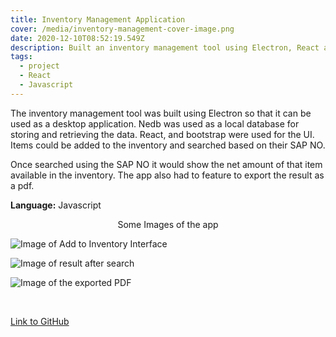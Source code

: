 ```yaml
---
title: Inventory Management Application
cover: /media/inventory-management-cover-image.png
date: 2020-12-10T08:52:19.549Z
description: Built an inventory management tool using Electron, React and Nedb
tags:
  - project
  - React
  - Javascript
---
```

The inventory management tool was built using Electron so that it can be used as a desktop application. Nedb was used as a local database for storing and retrieving the data. React, and bootstrap were used for the UI. Items could be added to the inventory and searched based on their SAP NO. 

Once searched using the SAP NO it would show the net amount of that item available in the inventory. The app also had to feature to export the result as a pdf.

**Language:** Javascript

<p style="text-align: center;"> Some Images of the app </p>

![Image of Add to Inventory Interface](/media/add-to-inventory-image.png "Add to inventory interface")

![Image of result after search](/media/showing-search.png "Results after search")

![Image of the exported PDF](/media/exported-pdf-image.png "Exported PDF")

<br />

<p style="text-align: center;">

<a href="https://github.com/SarthakNarayan/electron-react-inventory-management" target="_blank" rel="noopener noreferrer">Link to GitHub</a>

</p>
